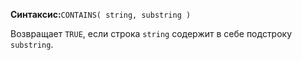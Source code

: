 **Синтаксис:**`CONTAINS( string, substring )`

Возвращает `TRUE`, если строка `string` содержит в себе подстроку `substring`.